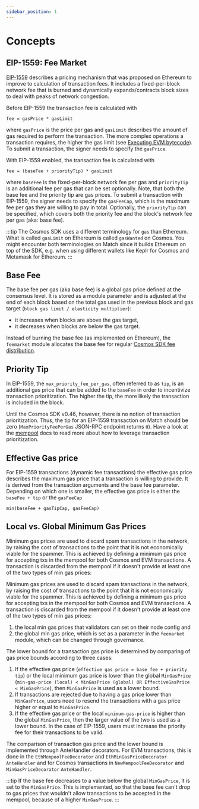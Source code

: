 ```yaml
---
sidebar_position: 1
---
```


# Concepts

## EIP-1559: Fee Market

[EIP-1559](https://github.com/ethereum/EIPs/blob/master/EIPS/eip-1559.md) describes a pricing mechanism
that was proposed on Ethereum to improve to calculation of transaction fees.
It includes a fixed-per-block network fee that is burned
and dynamically expands/contracts block sizes to deal with peaks of network congestion.

Before EIP-1559 the transaction fee is calculated with

```
fee = gasPrice * gasLimit
```

where `gasPrice` is the price per gas and `gasLimit` describes the amount of gas required to perform the transaction.
The more complex operations a transaction requires, the higher the gas limit
(see [Executing EVM bytecode](../evm/01_concepts.md#executing-evm-bytecode)).
To submit a transaction, the signer needs to specify the `gasPrice`.

With EIP-1559 enabled, the transaction fee is calculated with

```
fee = (baseFee + priorityTip) * gasLimit
```

where `baseFee` is the fixed-per-block network fee per gas
and `priorityTip` is an additional fee per gas that can be set optionally.
Note, that both the base fee and the priority tip are gas prices.
To submit a transaction with EIP-1559, the signer needs to specify the `gasFeeCap`,
which is the maximum fee per gas they are willing to pay in total.
Optionally, the `priorityTip` can be specified,
which covers both the priority fee and the block's network fee per gas (aka: base fee).

:::tip
The Cosmos SDK uses a different terminology for `gas` than Ethereum.
What is called `gasLimit` on Ethereum is called `gasWanted` on Cosmos.
You might encounter both terminologies on Match since it builds Ethereum on top of the SDK,
e.g. when using different wallets like Keplr for Cosmos and Metamask for Ethereum.
:::

## Base Fee

The base fee per gas (aka base fee) is a global gas price defined at the consensus level.
It is stored as a module parameter
and is adjusted at the end of each block
based on the total gas used in the previous block
and gas target (`block gas limit / elasticity multiplier`):

- it increases when blocks are above the gas target,
- it decreases when blocks are below the gas target.

Instead of burning the base fee (as implemented on Ethereum),
the `feemarket` module allocates the base fee
for regular [Cosmos SDK fee distribution](https://docs.cosmos.network/main/modules/distribution).

## Priority Tip

In EIP-1559, the `max_priority_fee_per_gas`, often referred to as `tip`,
is an additional gas price that can be added to the `baseFee` in order to incentivize transaction prioritization.
The higher the tip, the more likely the transaction is included in the block.

Until the Cosmos SDK v0.46, however, there is no notion of transaction prioritization.
Thus, the tip for an EIP-1559 transaction on Match should be zero
(`MaxPriorityFeePerGas` JSON-RPC endpoint returns `0`).
Have a look at the [mempool](./../../../validate/setup-and-configuration/mempool) docs
to read more about how to leverage transaction prioritization.

## Effective Gas price

For EIP-1559 transactions (dynamic fee transactions) the effective gas price describes the maximum gas price
that a transaction is willing to provide.
It is derived from the transaction arguments and the base fee parameter.
Depending on which one is smaller, the effective gas price is either the `baseFee + tip` or the `gasFeeCap`

```
min(baseFee + gasTipCap, gasFeeCap)
```

## Local vs. Global Minimum Gas Prices

Minimum gas prices are used to discard spam transactions in the network,
by raising the cost of transactions to the point that it is not economically viable for the spammer.
This is achieved by defining a minimum gas price for accepting txs in the mempool
for both Cosmos and EVM transactions.
A transaction is discarded from the mempool
if it doesn't provide at least one of the two types of min gas prices:

Minimum gas prices are used to discard spam transactions in the network,
by raising the cost of transactions to the point that it is not economically viable for the spammer.
This is achieved by defining a minimum gas price for accepting txs in the mempool for both Cosmos and EVM transactions.
A transaction is discarded from the mempool if it doesn't provide at least one of the two types of min gas prices:

1. the local min gas prices that validators can set on their node config and
2. the global min gas price, which is set as a parameter in the `feemarket` module, which can be changed through governance.

The lower bound for a transaction gas price is determined by comparing of gas price bounds according to three cases:

1. If the effective gas price (`effective gas price = base fee + priority tip`)
   or the local minimum gas price is lower than the global `MinGasPrice`
   (`min-gas-price (local) < MinGasPrice (global) OR EffectiveGasPrice < MinGasPrice`),
   then `MinGasPrice` is used as a lower bound.
2. If transactions are rejected due to having a gas price lower than `MinGasPrice`,
   users need to resend the transactions with a gas price higher or equal to `MinGasPrice`.
3. If the effective gas price or the local `minimum-gas-price` is higher than the global `MinGasPrice`,
   then the larger value of the two is used as a lower bound.
   In the case of EIP-1559, users must increase the priority fee for their transactions to be valid.

The comparison of transaction gas price and the lower bound is implemented through AnteHandler decorators.
For EVM transactions, this is done in the `EthMempoolFeeDecorator` and `EthMinGasPriceDecorator` `AnteHandler`
and for Cosmos transactions in `NewMempoolFeeDecorator` and `MinGasPriceDecorator` `AnteHandler`.

:::tip
If the base fee decreases to a value below the global `MinGasPrice`, it is set to the `MinGasPrice`.
This is implemented, so that the base fee can't drop to gas prices
that wouldn't allow transactions to be accepted in the mempool, because of a higher `MinGasPrice`.
:::
